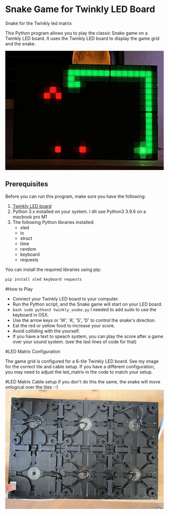 # Snake Game for Twinkly LED Board
Snake for the Twinkly led matrix

This Python program allows you to play the classic Snake game on a Twinkly LED board. It uses the Twinkly LED board to display the game grid and the snake.

![Snake Game](./twinkly-snake-game.jpg)

## Prerequisites

Before you can run this program, make sure you have the following:

1. [Twinkly LED board](https://www.twinkly.com/)
2. Python 3.x installed on your system. I dit use Python3 3.9.6 on a macbook pro M1
3. The following Python libraries installed:
   - xled
   - io
   - struct
   - time
   - random
   - keyboard
   - requests

You can install the required libraries using pip:

```bash
pip install xled keyboard requests
```

#How to Play

   - Connect your Twinkly LED board to your computer.
   - Run the Python script, and the Snake game will start on your LED board.
   - ```bash sudo python3 twinkly_snake.py``` I needed to add sudo to use the keyboard in OSX.
   - Use the arrow keys or 'W', 'A', 'S', 'D' to control the snake's direction.
   - Eat the red or yellow food to increase your score.
   - Avoid colliding with the yourself.
   - If you have a text to speach system, you can play the score after a game over your sound system. (see the last lines of code for that)

#LED Matrix Configuration

The game grid is configured for a 6-tile Twinkly LED board. 
See my image for the correct tile and cable setup.
If you have a different configuration, you may need to adjust the led_matrix in the code to match your setup.

#LED Matrix Cable setup
if you don't do this the same, the snake will move onlogical over the tiles :-)
![Twinkly cable and tiles setup](./twinkly-cable-setup.jpg)


